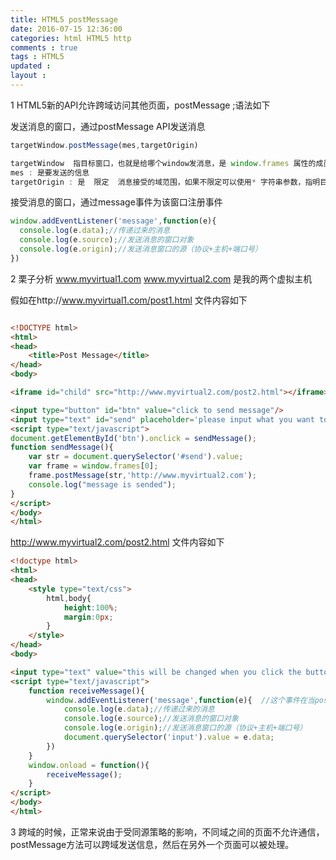 ```yaml
---
title: HTML5 postMessage
date: 2016-07-15 12:36:00
categories: html HTML5 http
comments : true 
tags : HTML5
updated : 
layout : 
---
```


1 HTML5新的API允许跨域访问其他页面，postMessage ;语法如下

发送消息的窗口，通过postMessage API发送消息

```javascript
targetWindow.postMessage(mes,targetOrigin)

targetWindow  指目标窗口，也就是给哪个window发消息，是 window.frames 属性的成员或者由 window.open 方法创建的窗口 
mes : 是要发送的信息
targetOrigin : 是  限定  消息接受的域范围，如果不限定可以使用* 字符串参数，指明目标窗口的源，协议+主机+端口号[+URL]，URL会被忽略，所以可以不写，这个参数是为了安全考虑，postMessage()方法只会将message传递给指定窗口，当然如果愿意也可以建参数设置为"*"，这样可以传递给任意窗口，如果要指定和当前窗口同源的话设置为"/"。
```

接受消息的窗口，通过message事件为该窗口注册事件

```javascript
window.addEventListener('message',function(e){
  console.log(e.data);//传递过来的消息
  console.log(e.source);//发送消息的窗口对象
  console.log(e.origin);//发送消息窗口的源（协议+主机+端口号）
})
```

2 栗子分析 www.myvirtual1.com   www.myvirtual2.com  是我的两个虚拟主机

假如在http://www.myvirtual1.com/post1.html  文件内容如下

```html

<!DOCTYPE html>
<html>
<head>
    <title>Post Message</title>
</head>
<body>

<iframe id="child" src="http://www.myvirtual2.com/post2.html"></iframe>

<input type="button" id="btn" value="click to send message"/>
<input type="text" id="send" placeholder='please input what you want to send anotherwindow'/>
<script type="text/javascript">
document.getElementById('btn').onclick = sendMessage();
function sendMessage(){
    var str = document.querySelector('#send').value;
    var frame = window.frames[0];
    frame.postMessage(str,'http://www.myvirtual2.com');
    console.log("message is sended");
}
</script>
</body>
</html>
```

http://www.myvirtual2.com/post2.html  文件内容如下

```html
<!doctype html>
<html>
<head>
    <style type="text/css">
        html,body{
            height:100%;
            margin:0px;
        }
    </style>
</head>
<body>

<input type="text" value="this will be changed when you click the button "/>
<script type="text/javascript">
    function receiveMessage(){
        window.addEventListener('message',function(e){  //这个事件在当post1页面发送消息的时候才会触发
            console.log(e.data);//传递过来的消息
            console.log(e.source);//发送消息的窗口对象
            console.log(e.origin);//发送消息窗口的源（协议+主机+端口号）
            document.querySelector('input').value = e.data;
        })
    }
    window.onload = function(){
        receiveMessage();
    }
</script>
</body>
</html>
```

3 跨域的时候，正常来说由于受同源策略的影响，不同域之间的页面不允许通信，postMessage方法可以跨域发送信息，然后在另外一个页面可以被处理。